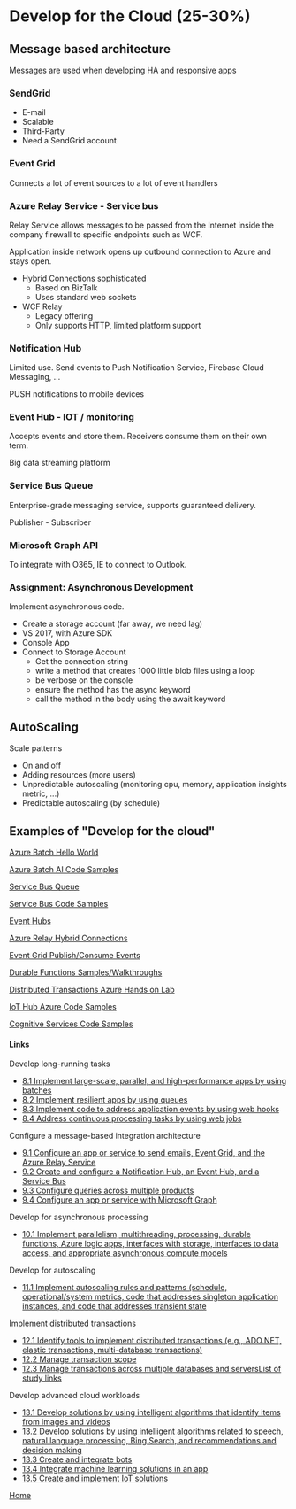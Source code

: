 # Develop for the Cloud (25-30%)

## Message based architecture

Messages are used when developing HA and responsive apps

### SendGrid

- E-mail
- Scalable
- Third-Party
- Need a SendGrid account

### Event Grid

Connects a lot of event sources to a lot of event handlers

### Azure Relay Service - Service bus

Relay Service allows messages to be passed from the Internet inside the company firewall to specific endpoints such as WCF.

Application inside network opens up outbound connection to Azure and stays open.

- Hybrid Connections sophisticated
  - Based on BizTalk
  - Uses standard web sockets
- WCF Relay
  - Legacy offering
  - Only supports HTTP, limited platform support

### Notification Hub

Limited use. Send events to Push Notification Service, Firebase Cloud Messaging, ... 

PUSH notifications to mobile devices

### Event Hub - IOT / monitoring

Accepts events and store them. Receivers consume them on their own term.

Big data streaming platform

### Service Bus Queue

Enterprise-grade messaging service, supports guaranteed delivery.

Publisher - Subscriber

### Microsoft Graph API

To integrate with O365, IE to connect to Outlook.

### Assignment: Asynchronous Development

Implement asynchronous code.

- Create a storage account (far away, we need lag)
- VS 2017, with Azure SDK
- Console App
- Connect to Storage Account
  - Get the connection string
  - write a method that creates 1000 little blob files using a loop
  - be verbose on the console
  - ensure the method has the async keyword
  - call the method in the body using the await keyword

## AutoScaling

Scale patterns

- On and off
- Adding resources (more users)
- Unpredictable autoscaling (monitoring cpu, memory, application insights metric, ...)
- Predictable autoscaling (by schedule)

## Examples of "Develop for the cloud"

[Azure Batch Hello World](https://github.com/Azure-Samples/azure-batch-samples/blob/master/CSharp/GettingStarted/01_HelloWorld)

[Azure Batch AI Code Samples](https://azure.microsoft.com/en-us/resources/samples/?service=batch-ai&sort=0)

[Service Bus Queue](https://github.com/Azure/azure-service-bus-dotnet)

[Service Bus Code Samples](https://azure.microsoft.com/en-us/resources/samples/?service=service-bus&sort=0)

[Event Hubs](https://github.com/azure/azure-event-hubs-dotnet)

[Azure Relay Hybrid Connections](https://github.com/azure/azure-relay-dotnet)

[Event Grid Publish/Consume Events](https://github.com/Azure-Samples/event-grid-dotnet-publish-consume-events)

[Durable Functions Samples/Walkthroughs](https://github.com/Azure/azure-functions-durable-extension)

[Distributed Transactions Azure Hands on Lab](https://github.com/Microsoft/code-challenges/blob/master/Labs/Azure%20SQL%20Database/hands-on-lab.md)

[IoT Hub Azure Code Samples](https://azure.microsoft.com/en-us/resources/samples/?service=iot-hub&sort=0)

[Cognitive Services Code Samples](https://azure.microsoft.com/en-us/resources/samples/?service=cognitive-services&sort=0)

#### Links

Develop long-running tasks

- [8.1 Implement large-scale, parallel, and high-performance apps by using batches](https://docs.microsoft.com/en-us/azure/batch/batch-technical-overview)
- [8.2 Implement resilient apps by using queues](https://docs.microsoft.com/en-us/azure/architecture/resiliency/)
- [8.3 Implement code to address application events by using web hooks](https://docs.microsoft.com/en-us/azure/automation/automation-webhooks)
- [8.4 Address continuous processing tasks by using web jobs](https://docs.microsoft.com/en-us/azure/app-service/web-sites-create-web-jobs)

Configure a message-based integration architecture

- [9.1 Configure an app or service to send emails, Event Grid, and the Azure Relay Service](https://docs.microsoft.com/en-us/azure/sendgrid-dotnet-how-to-send-email)
- [9.2 Create and configure a Notification Hub, an Event Hub, and a Service Bus](https://docs.microsoft.com/en-us/azure/notification-hubs/notification-hubs-windows-store-dotnet-get-started-wns-push-notification)
- [9.3 Configure queries across multiple products](https://docs.microsoft.com/en-us/azure/sql-database/saas-multitenantdb-adhoc-reporting)
- [9.4 Configure an app or service with Microsoft Graph](https://docs.microsoft.com/en-us/azure/active-directory/develop/active-directory-graph-api)

Develop for asynchronous processing

- [10.1 Implement parallelism, multithreading, processing, durable functions, Azure logic apps, interfaces with storage, interfaces to data access, and appropriate asynchronous compute models](https://docs.microsoft.com/en-us/azure/azure-functions/functions-reference)

Develop for autoscaling

- [11.1 Implement autoscaling rules and patterns (schedule, operational/system metrics, code that addresses singleton application instances, and code that addresses transient state](https://docs.microsoft.com/en-us/azure/architecture/best-practices/auto-scaling)

Implement distributed transactions

- [12.1 Identify tools to implement distributed transactions (e.g., ADO.NET, elastic transactions, multi-database transactions)](https://docs.microsoft.com/en-us/azure/sql-database/sql-database-elastic-transactionsoverview)
- [12.2 Manage transaction scope](https://technet.microsoft.com/en-us/library/bb896149(v=sql.110).aspx)
- [12.3 Manage transactions across multiple databases and serversList of study links](https://social.technet.microsoft.com/wiki/contents/articles/1639.handling-transactions-in-windows-azure-sql-database.aspx)

Develop advanced cloud workloads

- [13.1 Develop solutions by using intelligent algorithms that identify items from images and videos](https://azure.microsoft.com/en-us/overview/ai-platform/)
- [13.2 Develop solutions by using intelligent algorithms related to speech, natural language processing, Bing Search, and recommendations and decision making](https://docs.microsoft.com/en-us/azure/cognitive-services/welcome)
- [13.3 Create and integrate bots](https://azure.microsoft.com/en-us/services/bot-service/)
- [13.4 Integrate machine learning solutions in an app](https://azure.microsoft.com/en-us/services/machine-learning-studio/)
- [13.5 Create and implement IoT solutions](https://docs.microsoft.com/en-us/azure/iot-fundamentals/iot-services-and-technologies)

[Home](./README.md)